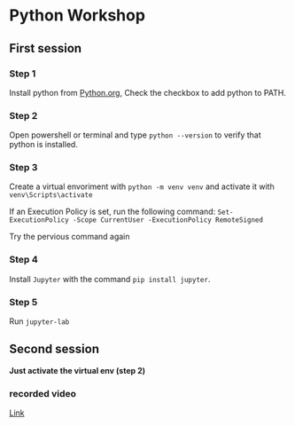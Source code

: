 # Python Workshop
## First session


### Step 1
Install python from [Python.org](https://www.python.org/), Check the checkbox to add python to PATH.

### Step 2
Open powershell or terminal and type `python --version` to verify that python is installed.

### Step 3
Create a virtual envoriment with `python -m venv venv` and activate it with `venv\Scripts\activate`

If an Execution Policy is set, run the following command: `Set-ExecutionPolicy -Scope CurrentUser -ExecutionPolicy RemoteSigned`

Try the pervious command again

### Step 4
Install `Jupyter` with the command `pip install jupyter`.

### Step 5
Run `jupyter-lab`


## Second session

**Just activate the virtual env (step 2)**

### recorded video

[Link](https://drive.google.com/file/d/1bzr4-QFH2HcGh5O6GKpku5LyRFEFEZf7/view?usp=sharing)

